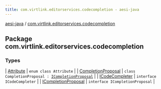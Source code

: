 ```yaml
---
title: com.virtlink.editorservices.codecompletion - aesi-java
---
```


[aesi-java](../index.html) / [com.virtlink.editorservices.codecompletion](.)

## Package com.virtlink.editorservices.codecompletion

### Types

| [Attribute](-attribute/index.html) | `enum class Attribute` |
| [CompletionProposal](-completion-proposal/index.html) | `class CompletionProposal : `[`ICompletionProposal`](-i-completion-proposal/index.html) |
| [ICodeCompleter](-i-code-completer/index.html) | `interface ICodeCompleter` |
| [ICompletionProposal](-i-completion-proposal/index.html) | `interface ICompletionProposal` |


